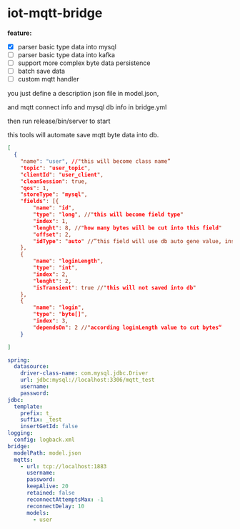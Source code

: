 # iot-mqtt-bridge
**feature:**

- [x] parser basic  type data into mysql
- [ ] parser basic  type data into kafka
- [ ] support more complex byte data persistence
- [ ] batch save data
- [ ] custom mqtt handler

you just define a description json file  in model.json, 

and mqtt connect info and  mysql db info in bridge.yml

then run release/bin/server  to start

this tools will automate save mqtt byte data into db.

```json
[
  {
    "name": "user", //"this will become class name” 
    "topic": "user_topic",
    "clientId": "user_client",
    "cleanSession": true,
    "qos": 1,
    "storeType": "mysql",
    "fields": [{
        "name": "id",
        "type": "long", //"this will become field type" 
        "index": 1,
        "lenght": 8, //"how many bytes will be cut into this field" 
        "offset": 2,
        "idType": "auto" //”this field will use db auto gene value, insert into db“
    },
    {
        "name": "loginLength",
        "type": "int",
        "index": 2,
        "lenght": 2,
        "isTransient": true //"this will not saved into db"
    },
    {
        "name": "login",
        "type": "byte[]",
        "index": 3,
        "dependsOn": 2 //"according loginLength value to cut bytes“ 
    }

]
```

```yaml
spring:
  datasource:
    driver-class-name: com.mysql.jdbc.Driver
    url: jdbc:mysql://localhost:3306/mqtt_test
    username: 
    password: 
jdbc: 
  template: 
    prefix: t_
    suffix: _test
    insertGetId: false    
logging:
  config: logback.xml
bridge: 
  modelPath: model.json
  mqtts: 
    - url: tcp://localhost:1883
      username: 
      password: 
      keepAlive: 20
      retained: false
      reconnectAttemptsMax: -1
      reconnectDelay: 10
      models: 
        - user


```

